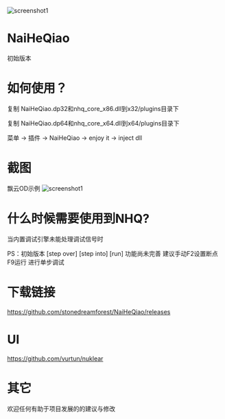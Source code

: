 
![screenshot1](https://cloud.githubusercontent.com/assets/16742566/23832955/ae04ea26-0779-11e7-8f36-29fba74fe58a.png)














# NaiHeQiao
初始版本














# 如何使用？
复制 NaiHeQiao.dp32和nhq_core_x86.dll到x32/plugins目录下

复制 NaiHeQiao.dp64和nhq_core_x64.dll到x64/plugins目录下

菜单 -> 插件 -> NaiHeQiao -> enjoy it -> inject dll





# 截图
飘云OD示例
![screenshot1](https://github.com/stonedreamforest/NaiHeQiao/blob/master/py_od.gif)



# 什么时候需要使用到NHQ?
当内置调试引擎未能处理调试信号时

PS：初始版本 [step over] [step into] [run] 功能尚未完善 建议手动F2设置断点 F9运行 进行单步调试





# 下载链接
https://github.com/stonedreamforest/NaiHeQiao/releases







# UI
https://github.com/vurtun/nuklear












# 其它
欢迎任何有助于项目发展的的建议与修改 










